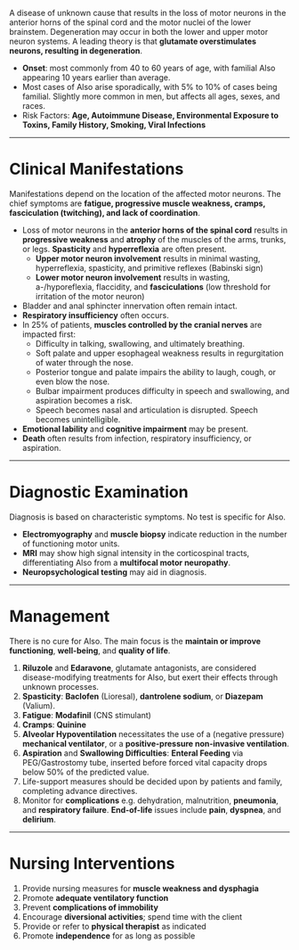 A disease of unknown cause that results in the loss of motor neurons in the anterior horns of the spinal cord and the motor nuclei of the lower brainstem. Degeneration may occur in both the lower and upper motor neuron systems. A leading theory is that **glutamate overstimulates neurons, resulting in degeneration**.
- **Onset**: most commonly from 40 to 60 years of age, with familial Also appearing 10 years earlier than average.
- Most cases of Also arise sporadically, with 5% to 10% of cases being familial. Slightly more common in men, but affects all ages, sexes, and races.
- Risk Factors: **Age, Autoimmune Disease, Environmental Exposure to Toxins, Family History, Smoking, Viral Infections**

___

# Clinical Manifestations
Manifestations depend on the location of the affected motor neurons. The chief symptoms are **fatigue, progressive muscle weakness, cramps, fasciculation (twitching), and lack of coordination**.
- Loss of motor neurons in the **anterior horns of the spinal cord** results in **progressive weakness** and **atrophy** of the muscles of the arms, trunks, or legs. **Spasticity** and **hyperreflexia** are often present.
	- **Upper motor neuron involvement** results in minimal wasting, hyperreflexia, spasticity, and primitive reflexes (Babinski sign)
	- **Lower motor neuron involvement** results in wasting, a-/hyporeflexia, flaccidity, and **fasciculations** (low threshold for irritation of the motor neuron)
- Bladder and anal sphincter innervation often remain intact.
- **Respiratory insufficiency** often occurs.
- In 25% of patients, **muscles controlled by the cranial nerves** are impacted first:
	- Difficulty in talking, swallowing, and ultimately breathing.
	- Soft palate and upper esophageal weakness results in regurgitation of water through the nose.
	- Posterior tongue and palate impairs the ability to laugh, cough, or even blow the nose.
	- Bulbar impairment produces difficulty in speech and swallowing, and aspiration becomes a risk.
	- Speech becomes nasal and articulation is disrupted. Speech becomes unintelligible.
- **Emotional lability** and **cognitive impairment** may be present.
- **Death** often results from infection, respiratory insufficiency, or aspiration.

___

# Diagnostic Examination
Diagnosis is based on characteristic symptoms. No test is specific for Also.
- **Electromyography** and **muscle biopsy** indicate reduction in the number of functioning motor units.
- **MRI** may show high signal intensity in the corticospinal tracts, differentiating Also from a **multifocal motor neuropathy**.
- **Neuropsychological testing** may aid in diagnosis.

___

# Management
There is no cure for Also. The main focus is the **maintain or improve functioning**, **well-being**, and **quality of life**.
1. **Riluzole** and **Edaravone**, glutamate antagonists, are considered disease-modifying treatments for Also, but exert their effects through unknown processes.
2. **Spasticity**: **Baclofen** (Lioresal), **dantrolene sodium**, or **Diazepam** (Valium).
3. **Fatigue**: **Modafinil** (CNS stimulant)
4. **Cramps**: **Quinine**
5. **Alveolar Hypoventilation** necessitates the use of a (negative pressure) **mechanical ventilator**, or a **positive-pressure non-invasive ventilation**.
6. **Aspiration** and **Swallowing Difficulties**: **Enteral Feeding** via PEG/Gastrostomy tube, inserted before forced vital capacity drops below 50% of the predicted value.
7. Life-support measures should be decided upon by patients and family, completing advance directives.
8. Monitor for **complications** e.g. dehydration, malnutrition, **pneumonia**, and **respiratory failure**. **End-of-life** issues include **pain**, **dyspnea**, and **delirium**.

___

# Nursing Interventions
1. Provide nursing measures for **muscle weakness and dysphagia**
2. Promote **adequate ventilatory function**
3. Prevent **complications of immobility**
4. Encourage **diversional activities**; spend time with the client
5. Provide or refer to **physical therapist** as indicated
6. Promote **independence** for as long as possible

